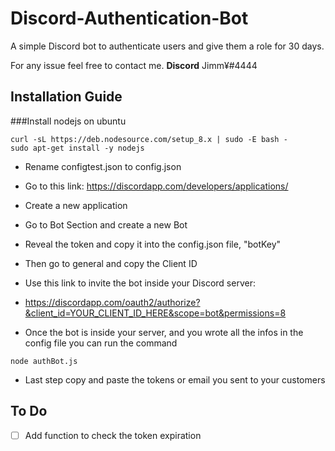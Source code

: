 # Discord-Authentication-Bot
A simple Discord bot to authenticate users and give them a role for 30 days.

For any issue feel free to contact me.
**Discord** Jimm¥#4444


## Installation Guide

###Install nodejs on ubuntu
```
curl -sL https://deb.nodesource.com/setup_8.x | sudo -E bash -
sudo apt-get install -y nodejs
```

- Rename configtest.json to config.json

- Go to this link: https://discordapp.com/developers/applications/
- Create a new application 
- Go to Bot Section and create a new Bot
- Reveal the token and copy it into the config.json file, "botKey"
- Then go to general and copy the Client ID
- Use this link to invite the bot inside your Discord server: 
- https://discordapp.com/oauth2/authorize?&client_id=YOUR_CLIENT_ID_HERE&scope=bot&permissions=8

- Once the bot is inside your server, and you wrote all the infos in the config file you can run the command 
```
node authBot.js
```

- Last step copy and paste the tokens or email you sent to your customers

## To Do
- [ ] Add function to check the token expiration
